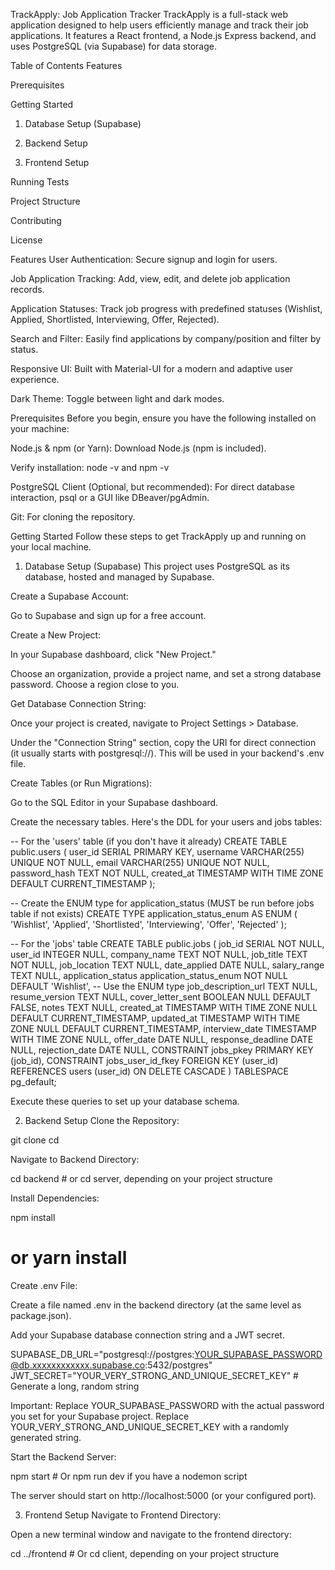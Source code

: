 TrackApply: Job Application Tracker
TrackApply is a full-stack web application designed to help users efficiently manage and track their job applications. It features a React frontend, a Node.js Express backend, and uses PostgreSQL (via Supabase) for data storage.

Table of Contents
Features

Prerequisites

Getting Started

1. Database Setup (Supabase)

2. Backend Setup

3. Frontend Setup

Running Tests

Project Structure

Contributing

License

Features
User Authentication: Secure signup and login for users.

Job Application Tracking: Add, view, edit, and delete job application records.

Application Statuses: Track job progress with predefined statuses (Wishlist, Applied, Shortlisted, Interviewing, Offer, Rejected).

Search and Filter: Easily find applications by company/position and filter by status.

Responsive UI: Built with Material-UI for a modern and adaptive user experience.

Dark Theme: Toggle between light and dark modes.

Prerequisites
Before you begin, ensure you have the following installed on your machine:

Node.js & npm (or Yarn): Download Node.js (npm is included).

Verify installation: node -v and npm -v

PostgreSQL Client (Optional, but recommended): For direct database interaction, psql or a GUI like DBeaver/pgAdmin.

Git: For cloning the repository.

Getting Started
Follow these steps to get TrackApply up and running on your local machine.

1. Database Setup (Supabase)
This project uses PostgreSQL as its database, hosted and managed by Supabase.

Create a Supabase Account:

Go to Supabase and sign up for a free account.

Create a New Project:

In your Supabase dashboard, click "New Project."

Choose an organization, provide a project name, and set a strong database password. Choose a region close to you.

Get Database Connection String:

Once your project is created, navigate to Project Settings > Database.

Under the "Connection String" section, copy the URI for direct connection (it usually starts with postgresql://). This will be used in your backend's .env file.

Create Tables (or Run Migrations):

Go to the SQL Editor in your Supabase dashboard.

Create the necessary tables. Here's the DDL for your users and jobs tables:

-- For the 'users' table (if you don't have it already)
CREATE TABLE public.users (
    user_id SERIAL PRIMARY KEY,
    username VARCHAR(255) UNIQUE NOT NULL,
    email VARCHAR(255) UNIQUE NOT NULL,
    password_hash TEXT NOT NULL,
    created_at TIMESTAMP WITH TIME ZONE DEFAULT CURRENT_TIMESTAMP
);

-- Create the ENUM type for application_status (MUST be run before jobs table if not exists)
CREATE TYPE application_status_enum AS ENUM (
    'Wishlist',
    'Applied',
    'Shortlisted',
    'Interviewing',
    'Offer',
    'Rejected'
);

-- For the 'jobs' table
CREATE TABLE public.jobs (
    job_id SERIAL NOT NULL,
    user_id INTEGER NULL,
    company_name TEXT NOT NULL,
    job_title TEXT NOT NULL,
    job_location TEXT NULL,
    date_applied DATE NULL,
    salary_range TEXT NULL,
    application_status application_status_enum NOT NULL DEFAULT 'Wishlist', -- Use the ENUM type
    job_description_url TEXT NULL,
    resume_version TEXT NULL,
    cover_letter_sent BOOLEAN NULL DEFAULT FALSE,
    notes TEXT NULL,
    created_at TIMESTAMP WITH TIME ZONE NULL DEFAULT CURRENT_TIMESTAMP,
    updated_at TIMESTAMP WITH TIME ZONE NULL DEFAULT CURRENT_TIMESTAMP,
    interview_date TIMESTAMP WITH TIME ZONE NULL,
    offer_date DATE NULL,
    response_deadline DATE NULL,
    rejection_date DATE NULL,
    CONSTRAINT jobs_pkey PRIMARY KEY (job_id),
    CONSTRAINT jobs_user_id_fkey FOREIGN KEY (user_id) REFERENCES users (user_id) ON DELETE CASCADE
) TABLESPACE pg_default;

Execute these queries to set up your database schema.

2. Backend Setup
Clone the Repository:

git clone <your-repository-url>
cd <your-project-folder>

Navigate to Backend Directory:

cd backend # or cd server, depending on your project structure

Install Dependencies:

npm install
# or yarn install

Create .env File:

Create a file named .env in the backend directory (at the same level as package.json).

Add your Supabase database connection string and a JWT secret.

SUPABASE_DB_URL="postgresql://postgres:YOUR_SUPABASE_PASSWORD@db.xxxxxxxxxxxx.supabase.co:5432/postgres"
JWT_SECRET="YOUR_VERY_STRONG_AND_UNIQUE_SECRET_KEY" # Generate a long, random string

Important: Replace YOUR_SUPABASE_PASSWORD with the actual password you set for your Supabase project. Replace YOUR_VERY_STRONG_AND_UNIQUE_SECRET_KEY with a randomly generated string.

Start the Backend Server:

npm start # Or npm run dev if you have a nodemon script

The server should start on http://localhost:5000 (or your configured port).

3. Frontend Setup
Navigate to Frontend Directory:

Open a new terminal window and navigate to the frontend directory:

cd ../frontend # Or cd client, depending on your project structure
